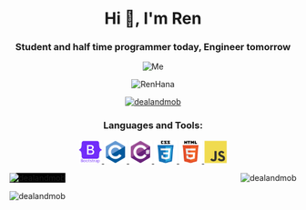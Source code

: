 <h1 align="center">Hi 👋, I'm Ren</h1>
<h3 align="center">Student and half time programmer today, Engineer tomorrow</h3>

<p align="center"> <img src="https://cdn.picrew.me/shareImg/org/202405/1469769_E6v5utB3.png" alt="Me" /> </p>
<p align="center"> <img src="https://komarev.com/ghpvc/?username=RenHanamura&color=blueviolet&style=flat-square" alt="RenHana" /> </p>

<p align="center"> <a href="https://github.com/ryo-ma/github-profile-trophy"><img src="https://github-profile-trophy.vercel.app/?username=dealandmob&theme=onestar" alt="dealandmob" /></a> </p>



<p align="left">
</p>

<h3 align="center">Languages and Tools:</h3>
<p align="center""> <a href="https://getbootstrap.com" target="_blank" rel="noreferrer"> <img src="https://raw.githubusercontent.com/devicons/devicon/master/icons/bootstrap/bootstrap-plain-wordmark.svg" alt="bootstrap" width="40" height="40"/> </a> <a href="https://www.cprogramming.com/" target="_blank" rel="noreferrer"> <img src="https://raw.githubusercontent.com/devicons/devicon/master/icons/c/c-original.svg" alt="c" width="40" height="40"/> </a> <a href="https://www.w3schools.com/cs/" target="_blank" rel="noreferrer"> <img src="https://raw.githubusercontent.com/devicons/devicon/master/icons/csharp/csharp-original.svg" alt="csharp" width="40" height="40"/> </a> <a href="https://www.w3schools.com/css/" target="_blank" rel="noreferrer"> <img src="https://raw.githubusercontent.com/devicons/devicon/master/icons/css3/css3-original-wordmark.svg" alt="css3" width="40" height="40"/> </a> <a href="https://www.w3.org/html/" target="_blank" rel="noreferrer"> <img src="https://raw.githubusercontent.com/devicons/devicon/master/icons/html5/html5-original-wordmark.svg" alt="html5" width="40" height="40"/> </a> <a href="https://developer.mozilla.org/en-US/docs/Web/JavaScript" target="_blank" rel="noreferrer"> <img src="https://raw.githubusercontent.com/devicons/devicon/master/icons/javascript/javascript-original.svg" alt="javascript" width="40" height="40"/> </a> </p>


 <p><img align="left" src="https://github-readme-stats.vercel.app/api/top-langs?username=dealandmob&show_icons=true&theme=midnight-purple&locale=en&layout=compact" alt="dealandmob" style="background-color: black;" /></p>

<p>&nbsp;<img align="right" src="https://github-readme-stats.vercel.app/api?username=dealandmob&show_icons=true&theme=midnight-purple&locale=en" alt="dealandmob" /></p>

<p><img align="center" src="https://github-readme-streak-stats.herokuapp.com/?user=dealandmob&&theme=midnight-purple" style="border-top = 10px;" alt="dealandmob" /></p>
